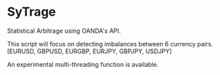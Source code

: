 # SyTrage
Statistical Arbitrage using OANDA's API.

This script will focus on detecting imbalances between 6 currency pairs.
[EURUSD, GBPUSD, EURGBP, EURJPY, GBPJPY, USDJPY]

An experimental multi-threading function is available.

